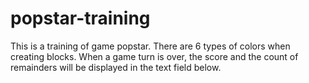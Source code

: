 # popstar-training
This is a training of game popstar. There are 6 types of colors when creating blocks. When a game turn is over, the score and the count of remainders will be displayed in the text field below.

